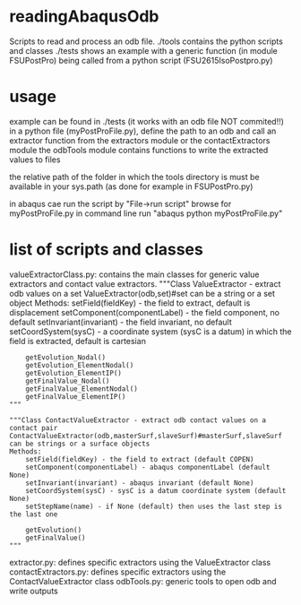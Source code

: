 # readingAbaqusOdb
Scripts to read and process an odb file.
./tools contains the python scripts and classes
./tests shows an example with a generic function (in module FSUPostPro) being called from a python script (FSU2615IsoPostpro.py)

usage
=====
example can be found in ./tests (it works with an odb file NOT commited!!)
in a python file (myPostProFile.py), define the path to an odb and call an extractor function from the extractors module or the contactExtractors module
the odbTools module contains functions to write the extracted values to files

the relative path of the folder in which the tools directory is must be available in your sys.path (as done for example in FSUPostPro.py)

in abaqus cae run the script by "File->run script" browse for myPostProFile.py
in command line run "abaqus python myPostProFile.py"

list of scripts and classes
===========================
valueExtractorClass.py: contains the main classes for generic value extractors and contact value extractors.
    """Class ValueExtractor - extract odb values on a set
    ValueExtractor(odb,set)#set can be a string or a set object
    Methods:
        setField(fieldKey) - the field to extract, default is displacement
        setComponent(componentLabel) - the field component, no default
        setInvariant(invariant) - the field invariant, no default
        setCoordSystem(sysC) - a coordinate system (sysC is a datum) in which the field is extracted, default is cartesian

        getEvolution_Nodal()
        getEvolution_ElementNodal()
        getEvolution_ElementIP()
        getFinalValue_Nodal()
        getFinalValue_ElementNodal()
        getFinalValue_ElementIP()
    """

    """Class ContactValueExtractor - extract odb contact values on a contact pair
    ContactValueExtractor(odb,masterSurf,slaveSurf)#masterSurf,slaveSurf can be strings or a surface objects
    Methods:
        setField(fieldKey) - the field to extract (default COPEN)
        setComponent(componentLabel) - abaqus componentLabel (default None)
        setInvariant(invariant) - abaqus invariant (default None)
        setCoordSystem(sysC) - sysC is a datum coordinate system (default None)
        setStepName(name) - if None (default) then uses the last step is the last one

        getEvolution()
        getFinalValue()
    """

extractor.py: defines specific extractors using the ValueExtractor class
contactExtractors.py: defines specific extractors using the ContactValueExtractor class
odbTools.py: generic tools to open odb and write outputs

